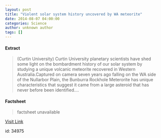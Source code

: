 ```yaml
---
layout: post
title: "Violent solar system history uncovered by WA meteorite"
date: 2014-08-07 04:00:00
categories: Science
author: unknown author
tags: []
---
```



#### Extract
>(Curtin University) Curtin University planetary scientists have shed some light on the bombardment history of our solar system by studying a unique volcanic meteorite recovered in Western Australia.Captured on camera seven years ago falling on the WA side of the Nullarbor Plain, the Bunburra Rockhole Meterorite has unique characteristics that suggest it came from a large asteroid that has never before been identified....

#### Factsheet
>factsheet unavailable

[Visit Link](http://www.eurekalert.org/pub_releases/2014-08/cu-vss080714.php)

id:   34975

